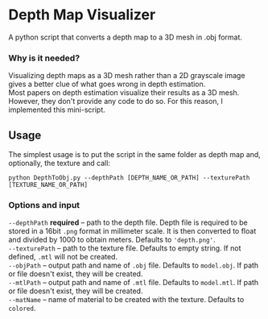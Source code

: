 # Depth Map Visualizer
A python script that converts a depth map to a 3D mesh in .obj format.

### Why is it needed?
Visualizing depth maps as a 3D mesh rather than a 2D grayscale image gives a better clue of what goes wrong in depth estimation.   
Most papers on depth estimation visualize their results as a 3D mesh. However, they don't provide any code to do so. For this reason, I implemented this mini-script.


## Usage

The simplest usage is to put the script in the same folder as depth map and, optionally, the texture and call:
```
python DepthToObj.py --depthPath [DEPTH_NAME_OR_PATH] --texturePath [TEXTURE_NAME_OR_PATH]
```

### Options and input
`--depthPath` **required** – path to the depth file. Depth file is required to be stored in a 16bit `.png` format in millimeter scale. It is then converted to float and divided by 1000 to obtain meters. Defaults to `'depth.png'`.   
`--texturePath` – path to the texture file. Defaults to empty string. If not defined, `.mtl` will not be created.   
`--objPath` – output path and name of `.obj` file. Defaults to `model.obj`. If path or file doesn't exist, they will be created.   
`--mtlPath` – output path and name of `.mtl` file. Defaults to `model.mtl`. If path or file doesn't exist, they will be created.  
`--matName` – name of material to be created with the texture. Defaults to `colored`.
